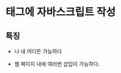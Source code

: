 # <script> </script> 태그에 자바스크립트 작성


## 특징

- <head> </head>나 <body> </body> 내 어디든 가능하다

- 웹 페이지 내에 여러번 삽입이 가능하다.